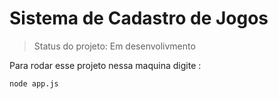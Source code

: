 <h1>Sistema de Cadastro de Jogos</h1>


> Status do projeto: Em desenvolivmento

Para rodar esse projeto nessa maquina digite :

```
node app.js
```
